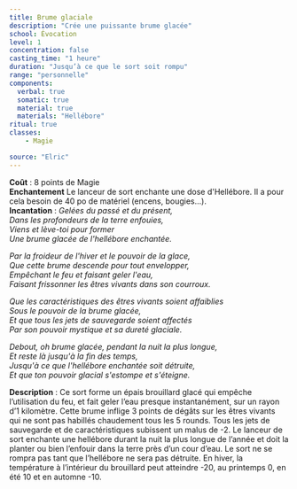 ```yaml
---
title: Brume glaciale
description: "Crée une puissante brume glacée"
school: Évocation
level: 1
concentration: false
casting_time: "1 heure"
duration: "Jusqu’à ce que le sort soit rompu"
range: "personnelle"
components:
  verbal: true
  somatic: true
  material: true
  materials: "Hellébore"
ritual: true
classes:
    - Magie

source: "Elric"
---
```

**Coût** : 8 points de Magie  
**Enchantement** Le lanceur de sort enchante une dose d'Hellébore. Il a pour cela besoin de 40 po de matériel (encens, bougies...).  
**Incantation** : *Gelées du passé et du présent,*    
*Dans les profondeurs de la terre enfouies,*    
*Viens et lève-toi pour former*   
*Une brume glacée de l'hellébore enchantée.*    

*Par la froideur de l'hiver et le pouvoir de la glace,*    
*Que cette brume descende pour tout envelopper,*    
*Empêchant le feu et faisant geler l'eau,*    
*Faisant frissonner les êtres vivants dans son courroux.*    

*Que les caractéristiques des êtres vivants soient affaiblies*   
*Sous le pouvoir de la brume glacée,*    
*Et que tous les jets de sauvegarde soient affectés*    
*Par son pouvoir mystique et sa dureté glaciale.*   

*Debout, oh brume glacée, pendant la nuit la plus longue,*    
*Et reste là jusqu'à la fin des temps,*   
*Jusqu'à ce que l'hellébore enchantée soit détruite,*    
*Et que ton pouvoir glacial s'estompe et s'éteigne.*    

**Description** : Ce sort forme un épais brouillard glacé qui empêche l’utilisation du feu, et fait geler l’eau presque instantanément, sur un rayon d’1 kilomètre. Cette brume inflige 3 points de dégâts sur les êtres vivants qui ne sont pas habillés chaudement tous les 5 rounds. Tous les jets de sauvegarde et de caractéristiques subissent un malus de -2. Le lanceur de sort enchante une hellébore durant la nuit la plus longue de l’année et doit la planter ou bien l’enfouir dans la terre près d’un cour d’eau. Le sort ne se rompra pas tant que l’hellébore ne sera pas détruite. En hiver, la température à l’intérieur du brouillard peut atteindre -20, au printemps 0, en été 10 et en automne -10.  
